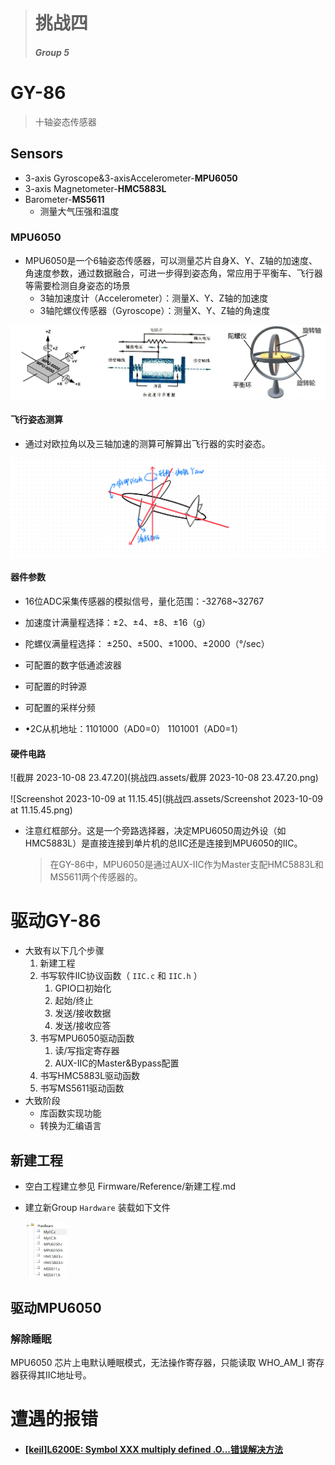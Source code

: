 > # 挑战四
>
> ##### Group 5

# GY-86

> 十轴姿态传感器

## Sensors

- 3-axis Gyroscope&3-axisAccelerometer-**MPU6050**
- 3-axis Magnetometer-**HMC5883L**
- Barometer-**MS5611**
    - 测量大气压强和温度

### MPU6050

- MPU6050是一个6轴姿态传感器，可以测量芯片自身X、Y、Z轴的加速度、角速度参数，通过数据融合，可进一步得到姿态角，常应用于平衡车、飞行器等需要检测自身姿态的场景
  - 3轴加速度计（Accelerometer）：测量X、Y、Z轴的加速度
  - 3轴陀螺仪传感器（Gyroscope）：测量X、Y、Z轴的角速度

![image-20231008220415723](挑战四.assets/image-20231008220415723.png)

#### 飞行姿态测算

- 通过对欧拉角以及三轴加速的测算可解算出飞行器的实时姿态。

![BF33CF4E-6A0B-402C-9581-4972C832417A_1_105_c](挑战四.assets/BF33CF4E-6A0B-402C-9581-4972C832417A_1_105_c.jpeg)

#### 器件参数

- 16位ADC采集传感器的模拟信号，量化范围：-32768~32767

- 加速度计满量程选择：±2、±4、±8、±16（g）

- 陀螺仪满量程选择： ±250、±500、±1000、±2000（°/sec）

- 可配置的数字低通滤波器

- 可配置的时钟源

- 可配置的采样分频

- •2C从机地址：1101000（AD0=0） 1101001（AD0=1）

#### 硬件电路

![截屏 2023-10-08 23.47.20](挑战四.assets/截屏 2023-10-08 23.47.20.png)

![Screenshot 2023-10-09 at 11.15.45](挑战四.assets/Screenshot 2023-10-09 at 11.15.45.png)

- 注意红框部分。这是一个旁路选择器，决定MPU6050周边外设（如HMC5883L）是直接连接到单片机的总IIC还是连接到MPU6050的IIC。

  > 在GY-86中，MPU6050是通过AUX-IIC作为Master支配HMC5883L和MS5611两个传感器的。







# 驱动GY-86

- 大致有以下几个步骤
  1. 新建工程
  2. 书写软件IIC协议函数（ `IIC.c` 和 `IIC.h` ）
     1. GPIO口初始化
     2. 起始/终止
     3. 发送/接收数据
     4. 发送/接收应答
  3. 书写MPU6050驱动函数
     1. 读/写指定寄存器
     2. AUX-IIC的Master&Bypass配置
  4. 书写HMC5883L驱动函数
  5. 书写MS5611驱动函数
- 大致阶段
  - 库函数实现功能
  - 转换为汇编语言

## 新建工程

- 空白工程建立参见 Firmware/Reference/新建工程.md

- 建立新Group `Hardware` 装载如下文件

  <img src="挑战四.assets/img_v2_8b1e6807-5de9-49c3-96bb-df70541053eg.jpg" alt="img_v2_8b1e6807-5de9-49c3-96bb-df70541053eg" style="zoom: 33%;" /> 



## 驱动MPU6050

### 解除睡眠

MPU6050 芯片上电默认睡眠模式，无法操作寄存器，只能读取 WHO_AM_I 寄存器获得其IIC地址号。





# 遭遇的报错

- #### [[keil]L6200E: Symbol XXX multiply defined .O...错误解决方法](https://blog.csdn.net/MoreXD/article/details/121979087)
